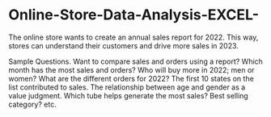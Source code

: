 # Online-Store-Data-Analysis-EXCEL-
The online store wants to create an annual sales report for 2022. This way, stores can understand their customers and drive more sales in 2023.


Sample Questions.
Want to compare sales and orders using a report?
Which month has the most sales and orders?
Who will buy more in 2022; men or women?
What are the different orders for 2022?
The first 10 states on the list contributed to sales.
The relationship between age and gender as a value judgment.
Which tube helps generate the most sales? Best selling category? etc.
